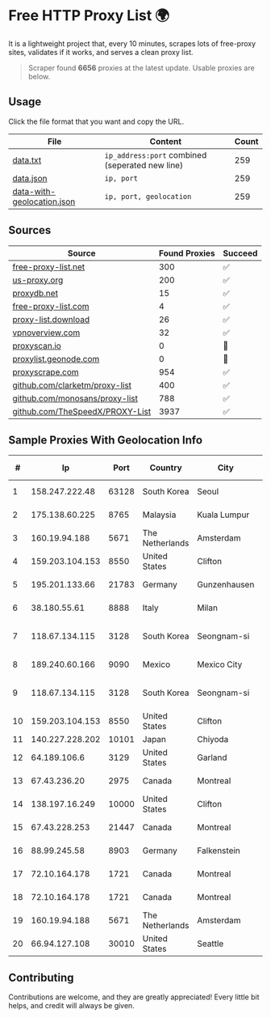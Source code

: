 
# Free HTTP Proxy List 🌍

It is a lightweight project that, every 10 minutes, scrapes lots of free-proxy sites, validates if it works, and serves a clean proxy list.


> Scraper found **6656** proxies at the latest update. Usable proxies are below.

## Usage

Click the file format that you want and copy the URL.


|File|Content|Count|
|----|-------|-----|
|[data.txt](https://raw.githubusercontent.com/themiralay/Proxy-List-World/master/data.txt)|`ip_address:port` combined (seperated new line)|259|
|[data.json](https://raw.githubusercontent.com/themiralay/Proxy-List-World/master/data.json)|`ip, port`|259|
|[data-with-geolocation.json](https://raw.githubusercontent.com/themiralay/Proxy-List-World/master/data-with-geolocation.json)|`ip, port, geolocation`|259|

## Sources

|Source|Found Proxies|Succeed|
|------|-------------|-------|
|[free-proxy-list.net](https://free-proxy-list.net)|300|✅|
|[us-proxy.org](https://www.us-proxy.org)|200|✅|
|[proxydb.net](http://proxydb.net)|15|✅|
|[free-proxy-list.com](https://free-proxy-list.com/?page=&port=&type%5B%5D=http&type%5B%5D=https&up_time=0&search=Search)|4|✅|
|[proxy-list.download](https://www.proxy-list.download/HTTP)|26|✅|
|[vpnoverview.com](https://vpnoverview.com/privacy/anonymous-browsing/free-proxy-servers)|32|✅|
|[proxyscan.io](https://www.proxyscan.io)|0|🚫|
|[proxylist.geonode.com](https://proxylist.geonode.com/api/proxy-list?limit=300&page=1&sort_by=lastChecked&sort_type=desc&protocols=http,https)|0|🚫|
|[proxyscrape.com](https://api.proxyscrape.com/v2/?request=displayproxies&protocol=http&timeout=10000&country=all&ssl=all&anonymity=all)|954|✅|
|[github.com/clarketm/proxy-list](https://raw.githubusercontent.com/clarketm/proxy-list/master/proxy-list-raw.txt)|400|✅|
|[github.com/monosans/proxy-list](https://raw.githubusercontent.com/monosans/proxy-list/main/proxies/http.txt)|788|✅|
|[github.com/TheSpeedX/PROXY-List](https://raw.githubusercontent.com/TheSpeedX/PROXY-List/master/http.txt)|3937|✅|


## Sample Proxies With Geolocation Info

|#|Ip|Port|Country|City|Internet Service Provider|
|-|--|----|-------|----|-------------------------|
|1|158.247.222.48|63128|South Korea|Seoul|The Constant Company, LLC|
|2|175.138.60.225|8765|Malaysia|Kuala Lumpur|Telekom Malaysia Berhad|
|3|160.19.94.188|5671|The Netherlands|Amsterdam|Stallion Network Services Limited|
|4|159.203.104.153|8550|United States|Clifton|DigitalOcean, LLC|
|5|195.201.133.66|21783|Germany|Gunzenhausen|Hetzner Online GmbH|
|6|38.180.55.61|8888|Italy|Milan|M247 Europe SRL|
|7|118.67.134.115|3128|South Korea|Seongnam-si|Naver Business Platform Asia Pacific Pte. Ltd.|
|8|189.240.60.166|9090|Mexico|Mexico City|Uninet S.A. de C.V.|
|9|118.67.134.115|3128|South Korea|Seongnam-si|Naver Business Platform Asia Pacific Pte. Ltd.|
|10|159.203.104.153|8550|United States|Clifton|DigitalOcean, LLC|
|11|140.227.228.202|10101|Japan|Chiyoda|InfoSphere|
|12|64.189.106.6|3129|United States|Garland|Apogee Telecom Inc.|
|13|67.43.236.20|2975|Canada|Montreal|GloboTech Communications|
|14|138.197.16.249|10000|United States|Clifton|DigitalOcean, LLC|
|15|67.43.228.253|21447|Canada|Montreal|GloboTech Communications|
|16|88.99.245.58|8903|Germany|Falkenstein|Hetzner Online GmbH|
|17|72.10.164.178|1721|Canada|Montreal|GloboTech Communications|
|18|72.10.164.178|1721|Canada|Montreal|GloboTech Communications|
|19|160.19.94.188|5671|The Netherlands|Amsterdam|Stallion Network Services Limited|
|20|66.94.127.108|30010|United States|Seattle|Nubes, LLC|



## Contributing

Contributions are welcome, and they are greatly appreciated! Every
little bit helps, and credit will always be given.

